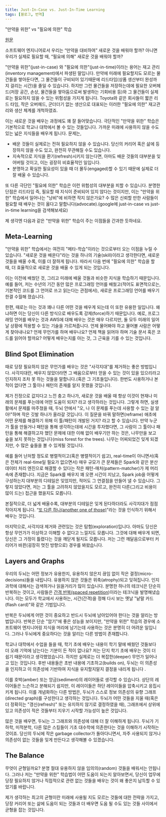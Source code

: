 ```yaml
---
title: Just-In-Case vs. Just-In-Time Learning
tags: [블로그, 번역]
---
```


"만약을 위한" vs "필요에 의한" 학습 

[원문](https://hackernoon.com/just-in-case-vs-just-in-time-learning-c87f61d24360) 

소프트웨어 엔지니어로서 우리는 “만약을 대비하여” 새로운 것을 배워야 할까? 아니면 우리가 실제로 필요할 때, “필요에 의해" 새로운 것을 배워야 할까? 

"만약을 위한"(just-in-case) 와 "필요에 의한"(just-in-time)이라는 용어는 재고 관리(inventory management)에서 파생된 말입니다. 만약에 미래에 필요할지도 모르는 물건들을 쌓아둔다면, 그 물건들이 구비되어 있기때문에 리드타임(상품 생산부터 완성까지 걸리는 시간)을 줄일 수 있습니다. 하지만 그런 물건들을 저장하는데에 필요한 오버헤드(저장 공간, 손상, 물건들을 쌓아둠으로써 발생하는 기회비용 등)와 그 물건들이 실제로는 필요하지 않을 수 있는 위험성을 가지게 됩니다. Toyota와 같은 회사들이 짧은 리드 타임, 작은 오버헤드, 군더더기 없는 생산으로 대표되는 이러한 "필요에 의한" 재고관리와 생산 체계를 개척하였죠.

이는 새로운 것을 배우는 과정에도 꽤 잘 들어맞습니다. 극단적인 "만약을 위한" 학습은 기본적으로 학교나 대학에서 볼 수 있는 것들입니다. 가까운 미래에 사용하지 않을 수도 있는 넓은 지식들을 배우게 됩니다. 문제는,

* 배운 것들이 실제로는 전혀 필요하지 않을 수 있습니다. 당신의 커리어 혹은 삶에 등장하지 않을 수도 있고, 완전히 무관해질 수도 있습니다. 
* 지속적으로 지식을 환기(refresh)시키지 않는다면, 아마도 배운 것들의 대부분을 잊어버릴 것이고, 이는 굉장히 비효율적인 일입니다.
* 분명하고 확실한 필요성이 있을 때 더 몰두(engaged)할 수 있기 때문에 실제로 더 잘 배울 수 있습니다.

또 다른 극단인 "필요에 의한" 학습은 이런 위험성의 대부분을 피할 수 있습니다. 분명한 단점은 리드타임 즉, 필요할 때 지식이 준비되어 있지 않다는 것이지만, 이는 "만약을 위한" 학습에서 일어나는 "낭비"에 비하면 작지 않은가요? 수 많은 신뢰할 만한 사람들이 필요할 때 배우는 것이 옳다고 말합니다(advocate).(google에 just-in-case vs just-in-time learning을 검색해보세요)

제 생각엔 다음과 같은 "만약을 위한" 학습이 주는 이점들을 간과한 듯하네요.

## Meta-Learning 
"만약을 위한" 학습에서는 여전히 "메타-학습"이라는 것으로부터 오는 이점을 누릴 수 있습니다. "새로운 것을 배운다"라는 것을 하나의 기술(skill)이라고 생각한다면, 새로운 것들을 배울 수록, 이를 더 잘하게 됩니다. 따라서 다음 번에 "필요에 의한" 학습을 할 때, 더 효율적으로 새로운 것을 배울 수 있게 되는 것입니다. 

이는 이전에 배웠던 것, 그리고 미래에 배울 것들과 비슷한 지식을 학습하기 때문입니다. 예를 들어, 저는 수년의 기간 동안 많은 프로그래밍 언어를 배웠고(적어도 표면적으로는, 기본적인 코드를 그 언어로 쓰고 읽는다는 관점에서), 새로운 프로그래밍 언어를 배우기 한결 수월해 졌습니다.

한편, 때로는 아는 것과 꽤나 다른 어떤 것을 배우게 되는데 이 또한 유용한 일입니다. 왜냐하면 이는 당신이 다른 방식으로 배우도록 강제(force)하기 때문입니다. 예로, 프로그래밍 언어를 배우는 것과 AWS에 대해 배우는 것은 매우 다르지만, 둘 모두 미래의 일어날 상황에 적용할 수 있는 기술을 가르쳐줍니다. 언제 물어봐야 하고 물어볼 사람은 어떻게 찾아내나요? 언제 무언가를 하며 배우나요? 언제 책을 읽어야 하며 기술 문서 혹은 코드를 읽어야 할까요? 어떻게 배우는지를 아는 것, 그 근육을 기를 수 있는 것입니다.

## Blind Spot Elimination
때로 당장 필요하지 않은 무언가를 배우는 것은 "사각지대"를 제거하는 좋은 방법입니다. 사각지대란, 배우지 않았더라면 그 배움으로부터 얻을 수 있는 것이 있을 있으리라고 인지하지 조차 못 하는 것들을 말합니다.(혹은 그 기초들입니다). 한번도 사용하거나 본적이 없다면 그 툴이나 패턴의 존재를 알지 못했을 것입니다.

제가 진정으로 값지다고 느낀 충고 하나가, 새로운 것을 배울 때 항상 이것이 현재나 미래의 문제를 푸는데에 어떤 도움이 되지? 라고 생각하라는 것입니다. 그렇게 하면, 실생활에서 문제를 마주쳤을 때, 두뇌 안에서 "오, 나 이 문제를 푸는데 사용할 수 있는 걸 알아!"하며 작은 깃발 하나가 올라갈 것입니다. 이 질문을 바꿔 말하면(reframe) 애초에 어떤 문제를 해결하기 위해 이 툴/패턴이 개발된 거지? 라고 할 수 있습니다. 만약 누군가 툴을 만들거나 패턴을 통해 생각하는데에 시간을 투자했다면, 그 사람이 그 툴이나 패턴을 통해 해결하고자 했던 문제에 대한 이해 없이 배우기만 하는 것은, 나무만을 보고 숲을 보지 못하는 것입니다(miss forest for the trees). 나무는 어찌되었건 잊게 되겠지만, 수 많은 숲들을 볼 수 있게될 것입니다.

예를 들어 난처할 정도로 병렬적이고(혹은 병렬적이기 쉽고), real-time이 아니면서(혹은 전체가 real-time일 필요가 없으면서) 매우 규모가 큰 문제들은 Spark와 같은 분산 데이터 처리 엔진으로 해결할 수 있다는 작은 패턴-매처(pattern-matcher)가 제 머리 속에 존재합니다. 지금은 Spark를 배우지 꽤 오랜 시간이 지났고, Spark job을 어떻게 구성하는지 대부분의 디테일은 잊었지만, 적어도 그 연결점을 만들어 낼 수 있습니다. 그렇지 않았다면, 저는 그 툴을 고려하지 않았을지도 모르고, 완전히 다른(그리고 비용이 많이 드는) 접근을 했을지도 모릅니다. 

본질적으로, 더 넓게 배울수록, 대부분의 디테일은 잊게 된다하더라도 사각지대가 점점 작아지게 됩니다. “[또 다른 하나(another one of those)](http://jareddees.com/another-one-of-those/)"라는 것을 인식하기 위해서 배우는 것입니다.

마지막으로, 사각지대 제거와 관련있는 것은 탐험(exploration)입니다. 아마도 당신은 항상 무언가가 이상하고 이해할 수 없다고 느낄지도 모릅니다. 그것에 대해 배우게 되면, 당신은 그 가정이 틀렸다는 것을 깨닫게 될지도 모릅니다. 저는 그런 깨달음으로부터 커리어가 바뀐(굉장히 멋진 방향으로) 경우를 봐왔습니다.

## Layers and Graphs
우리의 두뇌는 어떤 정보가 유용한지, 유용하지 않은지 끊임 없이 작은 결정(micro-decisions)들을 내립니다. 유용하지 않은 것들은 위축(atrophy)되고 잊혀집니다. 인지 과학에 대해서는 검색하거나 읽을거리가 많이 있습니다. 분명한 하나의 테크닉은 단순히 반복하는 것이고, 사람들은 [간격 반복(spaced repetition](https://en.wikipedia.org/wiki/Spaced_repetition))이라는 테크닉을 발명해냈습니다. 이는 모두가 학교에서 사용하는, 시간(간격)을 정해 다시 보는 옛날 "낱말 카드(flash card)"와 같은 기법입니다.

반복은 두뇌에게 어떤 것이 중요하고 반드시 두뇌에 남아있어야 한다는 것을 알리는 방법입니다. 반복은 단순 "암기"에 좋은 성능을 보이지만, "만약을 위한" 학습의 경우에 소프트웨어 엔지니어링 지식을 머리에 남기는데 사용하는 것은 분명히 더 어려운 일입니다. 그러나 두뇌에게 중요하다는 것을 알리는 다른 방법이 존재합니다.

학교나 대학에서 수업을 들을 때, 학기 초에 배우는 내용이 학기 말에 배웠던 것들보다 더 오래 기억에 남는다는 기분이 든 적이 없나요? 저는 단지 학기 초에 배우는 것이 더 쉽기 때문이라고 생각했었습니다. 하지만 실제로는 더 복잡한(deeper) 무언가 일어나고 있는 것입니다. 후반 내용들은 초반 내용에 기초하고(builds on), 두뇌는 이 의존성을 인지하고 이 의존성에 기반하여 지식을 유지할지말지 결정을 내리게 됩니다 .

이를 호박(amber) 또는 앙금(sediment)의 레이어들로 생각할 수 있습니다. 상단의 레이어들은 느슨하고 분해되기 쉽지만, 이 레이이들은 하단 레이이들을 압축시키고 응집시키게 됩니다. 이를 개념화하는 다른 방법은, 두뇌가 스스로 정보 의존성의 유향 그래프(directed graph)를 구성한다고 생각하는 것입니다. 두뇌가 어떤 것들을 지울 때(혹은 더 정확히는 "갱신(refresh)" 또는 유지하지 않기로 결정하였을 때), 그래프에서 상위에 있고 의존성이 적은 것들부터 지우기 시작할 가능성이 높은 것입니다.

많은 것을 배우면, 두뇌는 그 그래프와 의존성에 대해 더 잘 이해하게 됩니다. 두뇌가 기하학, 미적분학, 다른 많은 스킬들이 기초 대수학에 의존한다는 것을 이해하기 시작하는 것이죠. 당신의 두뇌에 작은 garbage collector가 돌아다니면서, 자주 사용되지 않거나 의존성이 없는 것들을 잊게 만든다고 생각해볼 수 있겠습니다.

## The Balance
무엇이 균형일까요? 분명 절대 유용하지 않을 임의의(random) 것들을 배워서는 안됩니다. 그러나 저는 "만약을 위한" 학습법이 어떤 도움이 되는지 알아보면서, 당신이 업무에 당장 필요하지 않거나 직접적으로 관련 없는 것들을 배우는 것이 왜 좋은지 납득할 수 있었기를 바랍니다.

제가 생각하는 최고의 균형이란 미래에 사용될 지도 모르는 것들에 대한 전략을 가지고, 당장 커리어 또는 삶에 도움이 되는 것들과 더 배우면 도움 될 수도 있는 것들 사이에서 균형을 잡는 것입니다.